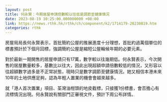 ```yaml
---
layout: post
title: 何永賢：今期居屋申請倍數較以往低是調節至健康情況
date: 2023-08-19 10:25:00.000000000 +08:00
link: https://news.rthk.hk/rthk/ch/component/k2/1714179-20230819.htm
categories: rthk
---
```


房屋局局長何永賢表示，首批簡約公屋的推展進度十分理想，首批約過萬個單位的標書預計於下個月回標，強調簡約公屋是縮短公屋輪候年期的必要元素。

對於最新一期開售的居屋申請只有17萬，數字較以往幾期低。何永賢表示，今次開售的居屋數量較多，基數比以往大，因此出現超額申請倍數較低的情況，又形容以往超額數字過多是不正常狀態，現時只是數字調節至健康情況。她又相信本港未來10年的土地供應足夠，認為年輕人置業的機會會越來越多。

就「港人首次置業」項目、荃灣油柑頭的地皮截標，只接獲1份標書，會否擔心有流標情況出現。何永賢說有關部門正審視文件，預計下周公布詳情。
